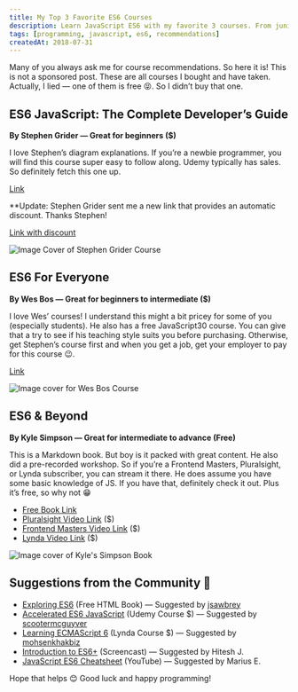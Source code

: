 ```yaml
---
title: My Top 3 Favorite ES6 Courses
description: Learn JavaScript ES6 with my favorite 3 courses. From junior to senior, there's a course for you to get started or dive deeper. Read my review.
tags: [programming, javascript, es6, recommendations]
createdAt: 2018-07-31
---
```


Many of you always ask me for course recommendations. So here it is! This is not a sponsored post. These are all courses I bought and have taken. Actually, I lied — one of them is free 😝. So I didn’t buy that one.

## ES6 JavaScript: The Complete Developer’s Guide

**By Stephen Grider — Great for beginners (\$)**

I love Stephen’s diagram explanations. If you’re a newbie programmer, you will find this course super easy to follow along. Udemy typically has sales. So definitely fetch this one up.

[Link](https://www.udemy.com/javascript-es6-tutorial/learn/v4/)

\*\*Update: Stephen Grider sent me a new link that provides an automatic discount. Thanks Stephen!

[Link with discount](https://t.co/VrgdpQEtsc)

![Image Cover of Stephen Grider Course](https://cdn-images-1.medium.com/max/2000/1*Mv4qKpkgxNJPojO_W_WIpA.png)

## ES6 For Everyone

**By Wes Bos — Great for beginners to intermediate (\$)**

I love Wes’ courses! I understand this might a bit pricey for some of you (especially students). He also has a free JavaScript30 course. You can give that a try to see if his teaching style suits you before purchasing. Otherwise, get Stephen’s course first and when you get a job, get your employer to pay for this course 😉.

[Link](https://es6.io/)

![Image cover for Wes Bos Course](https://cdn-images-1.medium.com/max/2000/1*NG-OVvsZQUc5er3xzU4fzQ.png)

## ES6 & Beyond

**By Kyle Simpson — Great for intermediate to advance (Free)**

This is a Markdown book. But boy is it packed with great content. He also did a pre-recorded workshop. So if you’re a Frontend Masters, Pluralsight, or Lynda subscriber, you can stream it there. He does assume you have some basic knowledge of JS. If you have that, definitely check it out. Plus it’s free, so why not 😁

- [Free Book Link](https://github.com/getify/You-Dont-Know-JS/tree/master/es6%20%26%20beyond)
- [Pluralsight Video Link](https://www.pluralsight.com/courses/es6-the-right-parts) (\$)
- [Frontend Masters Video Link](https://frontendmasters.com/courses/es6-right-parts/) (\$)
- [Lynda Video Link](https://www.lynda.com/JavaScript-tutorials/ES6-Right-Parts/604265-2.html) (\$)

![Image cover of Kyle's Simpson Book](https://cdn-images-1.medium.com/max/2000/1*RMyUDBWzNjSDxUuRQG2DDw.png)

## Suggestions from the Community 👏

- [Exploring ES6](http://exploringjs.com/es6/index.html) (Free HTML Book) — Suggested by [jsawbrey](https://twitter.com/jsawbrey/status/1024876795923857408)
- [Accelerated ES6 JavaScript](https://www.udemy.com/es6-bootcamp-next-generation-javascript/) (Udemy Course \$) — Suggested by [scootermcguyver](https://www.instagram.com/scootermcguyver/)
- [Learning ECMAScript 6](https://www.lynda.com/JavaScript-tutorials/Learning-ECMAScript-6/424003-2.html) (Lynda Course \$) — Suggested by [mohsenkhakbiz](https://www.instagram.com/mohsenkhakbiz/)
- [Introduction to ES6+](https://scrimba.com/g/gintrotoes6) (Screencast) — Suggested by Hitesh J.
- [JavaScript ES6 Cheatsheet](https://youtu.be/AfWYO8t7ed4) (YouTube) — Suggested by Marius E.

Hope that helps 😊 Good luck and happy programming!
